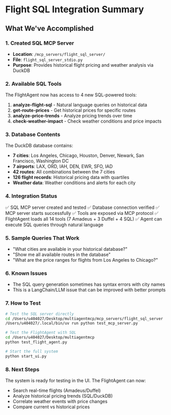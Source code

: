 # Flight SQL Integration Summary

## What We've Accomplished

### 1. Created SQL MCP Server
- **Location**: `/mcp_servers/flight_sql_server/`
- **File**: `flight_sql_server_stdio.py`
- **Purpose**: Provides historical flight pricing and weather analysis via DuckDB

### 2. Available SQL Tools
The FlightAgent now has access to 4 new SQL-powered tools:

1. **analyze-flight-sql** - Natural language queries on historical data
2. **get-route-prices** - Get historical prices for specific routes  
3. **analyze-price-trends** - Analyze pricing trends over time
4. **check-weather-impact** - Check weather conditions and price impacts

### 3. Database Contents
The DuckDB database contains:
- **7 cities**: Los Angeles, Chicago, Houston, Denver, Newark, San Francisco, Washington DC
- **7 airports**: LAX, ORD, IAH, DEN, EWR, SFO, IAD
- **42 routes**: All combinations between the 7 cities
- **126 flight records**: Historical pricing data with quartiles
- **Weather data**: Weather conditions and alerts for each city

### 4. Integration Status
✅ SQL MCP server created and tested
✅ Database connection verified
✅ MCP server starts successfully
✅ Tools are exposed via MCP protocol
✅ FlightAgent loads all 14 tools (7 Amadeus + 3 Duffel + 4 SQL)
✅ Agent can execute SQL queries through natural language

### 5. Sample Queries That Work
- "What cities are available in your historical database?"
- "Show me all available routes in the database"
- "What are the price ranges for flights from Los Angeles to Chicago?"

### 6. Known Issues
- The SQL query generation sometimes has syntax errors with city names
- This is a LangChain/LLM issue that can be improved with better prompts

### 7. How to Test
```bash
# Test the SQL server directly
cd /Users/u404027/Desktop/multiagentmcp/mcp_servers/flight_sql_server
/Users/u404027/.local/bin/uv run python test_mcp_server.py

# Test the FlightAgent with SQL
cd /Users/u404027/Desktop/multiagentmcp
python test_flight_agent.py

# Start the full system
python start_ui.py
```

### 8. Next Steps
The system is ready for testing in the UI. The FlightAgent can now:
- Search real-time flights (Amadeus/Duffel)
- Analyze historical pricing trends (SQL/DuckDB)
- Correlate weather events with price changes
- Compare current vs historical prices